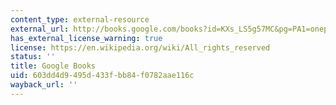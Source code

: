 ```yaml
---
content_type: external-resource
external_url: http://books.google.com/books?id=KXs_LS5g57MC&pg=PA1=onepage
has_external_license_warning: true
license: https://en.wikipedia.org/wiki/All_rights_reserved
status: ''
title: Google Books
uid: 603dd4d9-495d-433f-bb84-f0782aae116c
wayback_url: ''
---
```

